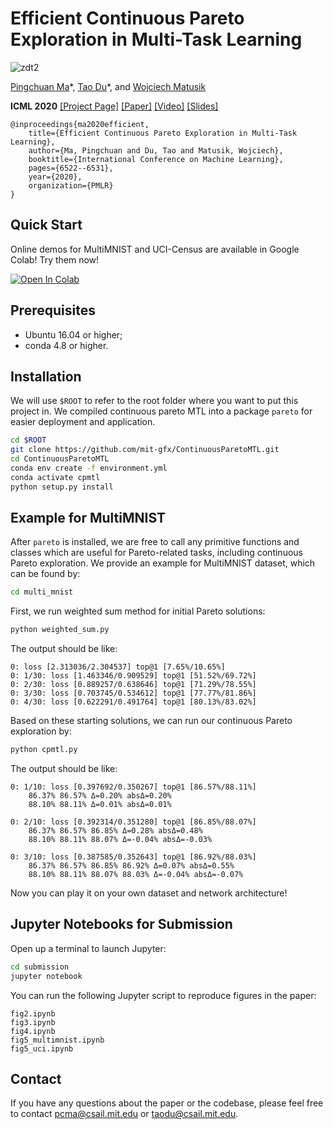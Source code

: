 # Efficient Continuous Pareto Exploration in Multi-Task Learning

![zdt2](assets/zdt2.png)

[Pingchuan Ma](https://pingchuan.ma/)\*,
[Tao Du](https://people.csail.mit.edu/taodu/)\*,
and
[Wojciech Matusik](http://people.csail.mit.edu/wojciech/)

**ICML 2020**
[[Project Page]](http://cpmtl.csail.mit.edu/)
[[Paper]](https://arxiv.org/abs/2006.16434)
[[Video]](https://icml.cc/virtual/2020/poster/5856)
[[Slides]](http://cpmtl.csail.mit.edu/data/slides.pdf)

```text
@inproceedings{ma2020efficient,
    title={Efficient Continuous Pareto Exploration in Multi-Task Learning},
    author={Ma, Pingchuan and Du, Tao and Matusik, Wojciech},
    booktitle={International Conference on Machine Learning},
    pages={6522--6531},
    year={2020},
    organization={PMLR}
}
```

## Quick Start

Online demos for MultiMNIST and UCI-Census are available in Google Colab! Try them now!

[![Open In Colab](https://colab.research.google.com/assets/colab-badge.svg)](https://colab.research.google.com/github/mit-gfx/ContinuousParetoMTL/blob/colab)

## Prerequisites

- Ubuntu 16.04 or higher;
- conda 4.8 or higher.

## Installation

We will use `$ROOT` to refer to the root folder where you want to put this project in. We compiled continuous pareto MTL into a package `pareto` for easier deployment and application.

```sh
cd $ROOT
git clone https://github.com/mit-gfx/ContinuousParetoMTL.git
cd ContinuousParetoMTL
conda env create -f environment.yml
conda activate cpmtl
python setup.py install
```

## Example for MultiMNIST

After `pareto` is installed, we are free to call any primitive functions and classes which are useful for Pareto-related tasks, including continuous Pareto exploration. We provide an example for MultiMNIST dataset, which can be found by:

```sh
cd multi_mnist
```

First, we run weighted sum method for initial Pareto solutions:

```sh
python weighted_sum.py
```

The output should be like:

```text
0: loss [2.313036/2.304537] top@1 [7.65%/10.65%]
0: 1/30: loss [1.463346/0.909529] top@1 [51.52%/69.72%]
0: 2/30: loss [0.889257/0.638646] top@1 [71.29%/78.55%]
0: 3/30: loss [0.703745/0.534612] top@1 [77.77%/81.86%]
0: 4/30: loss [0.622291/0.491764] top@1 [80.13%/83.02%]
```

Based on these starting solutions, we can run our continuous Pareto exploration by:

```sh
python cpmtl.py
```

The output should be like:

```text
0: 1/10: loss [0.397692/0.350267] top@1 [86.57%/88.11%]
    86.37% 86.57% Δ=0.20% absΔ=0.20%
    88.10% 88.11% Δ=0.01% absΔ=0.01%

0: 2/10: loss [0.392314/0.351280] top@1 [86.85%/88.07%]
    86.37% 86.57% 86.85% Δ=0.28% absΔ=0.48%
    88.10% 88.11% 88.07% Δ=-0.04% absΔ=-0.03%

0: 3/10: loss [0.387585/0.352643] top@1 [86.92%/88.03%]
    86.37% 86.57% 86.85% 86.92% Δ=0.07% absΔ=0.55%
    88.10% 88.11% 88.07% 88.03% Δ=-0.04% absΔ=-0.07%
```

Now you can play it on your own dataset and network architecture!

## Jupyter Notebooks for Submission

Open up a terminal to launch Jupyter:

```sh
cd submission
jupyter notebook
```

You can run the following Jupyter script to reproduce figures in the paper:

```text
fig2.ipynb
fig3.ipynb
fig4.ipynb
fig5_multimnist.ipynb
fig5_uci.ipynb
```

## Contact

If you have any questions about the paper or the codebase, please feel free to contact pcma@csail.mit.edu or taodu@csail.mit.edu.
